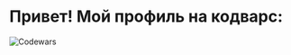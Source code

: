 # Привет! Мой профиль на кодварс:

![Codewars](https://www.codewars.com/users/daniltro/badges/large)
